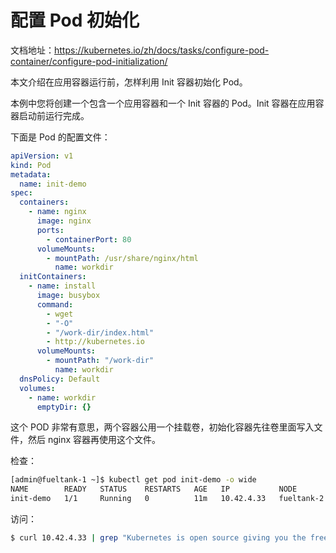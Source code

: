 # 配置 Pod 初始化

文档地址：https://kubernetes.io/zh/docs/tasks/configure-pod-container/configure-pod-initialization/

本文介绍在应用容器运行前，怎样利用 Init 容器初始化 Pod。

本例中您将创建一个包含一个应用容器和一个 Init 容器的 Pod。Init 容器在应用容器启动前运行完成。

下面是 Pod 的配置文件：

```yaml
apiVersion: v1
kind: Pod
metadata:
  name: init-demo
spec:
  containers:
    - name: nginx
      image: nginx
      ports:
        - containerPort: 80
      volumeMounts:
        - mountPath: /usr/share/nginx/html
          name: workdir
  initContainers:
    - name: install
      image: busybox
      command:
        - wget
        - "-O"
        - "/work-dir/index.html"
        - http://kubernetes.io
      volumeMounts:
        - mountPath: "/work-dir"
          name: workdir
  dnsPolicy: Default
  volumes:
    - name: workdir
      emptyDir: {}
```

这个 POD 非常有意思，两个容器公用一个挂载卷，初始化容器先往卷里面写入文件，然后 nginx 容器再使用这个文件。

检查：

```bash
[admin@fueltank-1 ~]$ kubectl get pod init-demo -o wide
NAME        READY   STATUS    RESTARTS   AGE   IP           NODE         NOMINATED NODE   READINESS GATES
init-demo   1/1     Running   0          11m   10.42.4.33   fueltank-2   <none>           <none>
```

访问：

```bash
$ curl 10.42.4.33 | grep "Kubernetes is open source giving you the freedom to take advantage"
```


